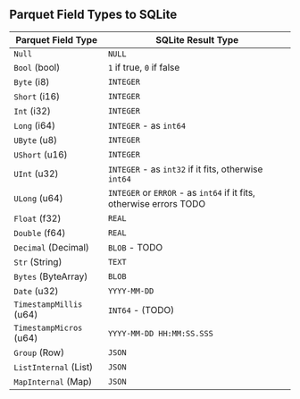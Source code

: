 ## Parquet Field Types to SQLite

| Parquet Field Type      | SQLite Result Type                                                  |
| ----------------------- | ------------------------------------------------------------------- |
| `Null`                  | `NULL`                                                              |
| `Bool` (bool)           | `1` if true, `0` if false                                           |
| `Byte` (i8)             | `INTEGER`                                                           |
| `Short` (i16)           | `INTEGER`                                                           |
| `Int` (i32)             | `INTEGER`                                                           |
| `Long` (i64)            | `INTEGER` - as `int64`                                              |
| `UByte` (u8)            | `INTEGER`                                                           |
| `UShort` (u16)          | `INTEGER`                                                           |
| `UInt` (u32)            | `INTEGER` - as `int32` if it fits, otherwise `int64`                |
| `ULong` (u64)           | `INTEGER` or `ERROR` - as `int64` if it fits, otherwise errors TODO |
| `Float` (f32)           | `REAL`                                                              |
| `Double` (f64)          | `REAL`                                                              |
| `Decimal` (Decimal)     | `BLOB` - TODO                                                       |
| `Str` (String)          | `TEXT`                                                              |
| `Bytes` (ByteArray)     | `BLOB`                                                              |
| `Date` (u32)            | `YYYY-MM-DD`                                                        |
| `TimestampMillis` (u64) | `INT64` - (TODO)                                                    |
| `TimestampMicros` (u64) | `YYYY-MM-DD HH:MM:SS.SSS`                                           |
| `Group` (Row)           | `JSON`                                                              |
| `ListInternal` (List)   | `JSON`                                                              |
| `MapInternal` (Map)     | `JSON`                                                              |
